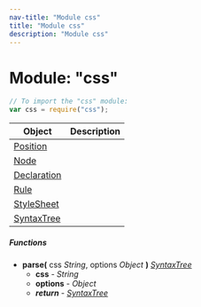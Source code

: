 ```yaml
---
nav-title: "Module css"
title: "Module css"
description: "Module css"
---
```

# Module: "css"

``` JavaScript
// To import the "css" module:
var css = require("css");
```

Object | Description
------|------------
[Position](../css/Position.md) | 
[Node](../css/Node.md) | 
[Declaration](../css/Declaration.md) | 
[Rule](../css/Rule.md) | 
[StyleSheet](../css/StyleSheet.md) | 
[SyntaxTree](../css/SyntaxTree.md) | 

##### Functions
 - **parse(** css _String_, options _Object_ **)** [_SyntaxTree_](../css/SyntaxTree.md)
   - **css** - _String_
   - **options** - _Object_
   - _**return**_ - [_SyntaxTree_](../css/SyntaxTree.md)
